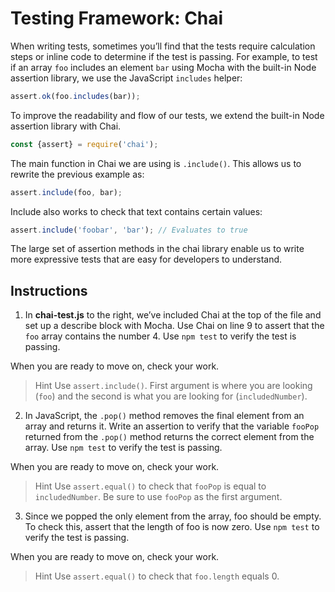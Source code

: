 # Testing Framework: Chai

When writing tests, sometimes you’ll find that the tests require calculation steps or inline code to determine if the test is passing. For example, to test if an array ``foo`` includes an element ``bar`` using Mocha with the built-in Node assertion library, we use the JavaScript ``includes`` helper:
```javascript
assert.ok(foo.includes(bar));
```

To improve the readability and flow of our tests, we extend the built-in Node assertion library with Chai.
```javascript
const {assert} = require('chai');
```

The main function in Chai we are using is ``.include()``. This allows us to rewrite the previous example as:
```javascript
assert.include(foo, bar);
```

Include also works to check that text contains certain values:
```javascript
assert.include('foobar', 'bar'); // Evaluates to true
```

The large set of assertion methods in the chai library enable us to write more expressive tests that are easy for developers to understand.

## Instructions

1. In **chai-test.js** to the right, we’ve included Chai at the top of the file and set up a describe block with Mocha. Use Chai on line 9 to assert that the ``foo`` array contains the number 4. Use ``npm test`` to verify the test is passing.

When you are ready to move on, check your work.

> Hint
> Use ``assert.include()``. First argument is where you are looking (``foo``) and the second is what you are looking for (``includedNumber``).

2. In JavaScript, the ``.pop()`` method removes the final element from an array and returns it. Write an assertion to verify that the variable ``fooPop`` returned from the ``.pop()`` method returns the correct element from the array. Use ``npm test`` to verify the test is passing.

When you are ready to move on, check your work.

> Hint
> Use ``assert.equal()`` to check that ``fooPop`` is equal to ``includedNumber``. Be sure to use ``fooPop`` as the first argument.

3. Since we popped the only element from the array, foo should be empty. To check this, assert that the length of foo is now zero. Use ``npm test`` to verify the test is passing.

When you are ready to move on, check your work.

> Hint
> Use ``assert.equal()`` to check that ``foo.length`` equals 0.